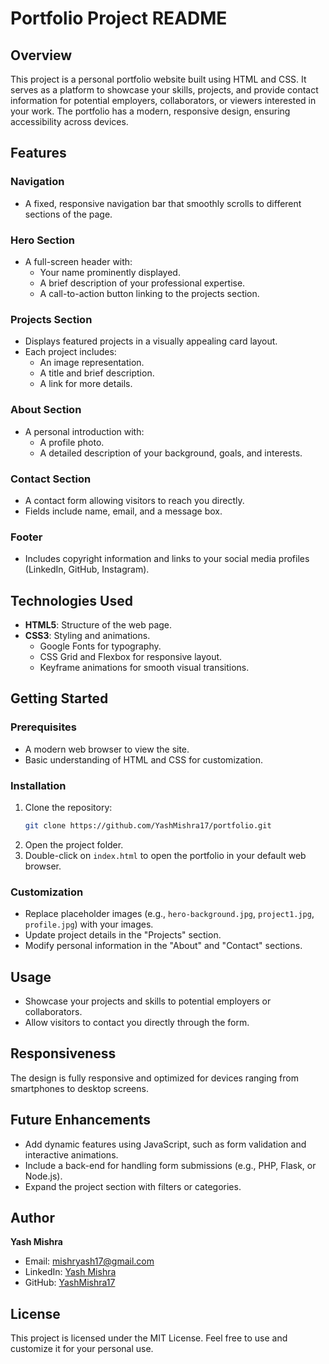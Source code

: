 # Portfolio Project README

## Overview
This project is a personal portfolio website built using HTML and CSS. It serves as a platform to showcase your skills, projects, and provide contact information for potential employers, collaborators, or viewers interested in your work. The portfolio has a modern, responsive design, ensuring accessibility across devices.

## Features

### Navigation
- A fixed, responsive navigation bar that smoothly scrolls to different sections of the page.

### Hero Section
- A full-screen header with:
  - Your name prominently displayed.
  - A brief description of your professional expertise.
  - A call-to-action button linking to the projects section.

### Projects Section
- Displays featured projects in a visually appealing card layout.
- Each project includes:
  - An image representation.
  - A title and brief description.
  - A link for more details.

### About Section
- A personal introduction with:
  - A profile photo.
  - A detailed description of your background, goals, and interests.

### Contact Section
- A contact form allowing visitors to reach you directly.
- Fields include name, email, and a message box.

### Footer
- Includes copyright information and links to your social media profiles (LinkedIn, GitHub, Instagram).

## Technologies Used
- **HTML5**: Structure of the web page.
- **CSS3**: Styling and animations.
  - Google Fonts for typography.
  - CSS Grid and Flexbox for responsive layout.
  - Keyframe animations for smooth visual transitions.

## Getting Started

### Prerequisites
- A modern web browser to view the site.
- Basic understanding of HTML and CSS for customization.

### Installation
1. Clone the repository:
   ```bash
   git clone https://github.com/YashMishra17/portfolio.git
   ```
2. Open the project folder.
3. Double-click on `index.html` to open the portfolio in your default web browser.

### Customization
- Replace placeholder images (e.g., `hero-background.jpg`, `project1.jpg`, `profile.jpg`) with your images.
- Update project details in the "Projects" section.
- Modify personal information in the "About" and "Contact" sections.

## Usage
- Showcase your projects and skills to potential employers or collaborators.
- Allow visitors to contact you directly through the form.

## Responsiveness
The design is fully responsive and optimized for devices ranging from smartphones to desktop screens.

## Future Enhancements
- Add dynamic features using JavaScript, such as form validation and interactive animations.
- Include a back-end for handling form submissions (e.g., PHP, Flask, or Node.js).
- Expand the project section with filters or categories.

## Author
**Yash Mishra**  
- Email: mishryash17@gmail.com  
- LinkedIn: [Yash Mishra](https://www.linkedin.com/in/yash-mishra-533680265)  
- GitHub: [YashMishra17](https://github.com/YashMishra17)  

## License
This project is licensed under the MIT License. Feel free to use and customize it for your personal use.

